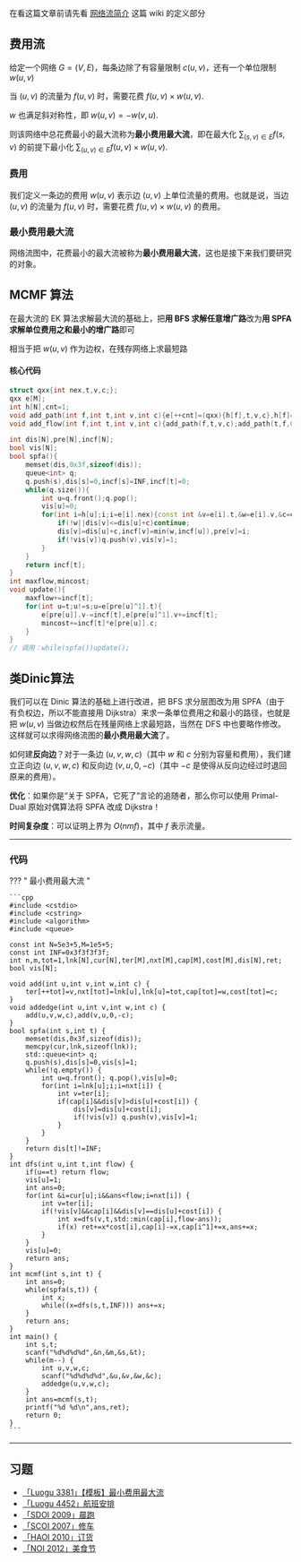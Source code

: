 在看这篇文章前请先看 [网络流简介](https://oi-wiki.org/graph/flow/) 这篇 wiki 的定义部分

## 费用流

给定一个网络 $G=(V,E)$，每条边除了有容量限制 $c(u,v)$，还有一个单位限制 $w(u,v)$

当 $(u,v)$ 的流量为 $f(u,v)$ 时，需要花费 $f(u,v)\times w(u,v)$.

$w$ 也满足斜对称性，即 $w(u,v)=-w(v,u)$.

则该网络中总花费最小的最大流称为**最小费用最大流**，即在最大化 $\sum_{(s,v)\in E}f(s,v)$ 的前提下最小化 $\sum_{(u,v)\in E}f(u,v)\times w(u,v)$.

### 费用

我们定义一条边的费用 $w(u,v)$ 表示边 $(u,v)$ 上单位流量的费用。也就是说，当边 $(u,v)$ 的流量为 $f(u,v)$ 时，需要花费 $f(u,v)\times w(u,v)$ 的费用。

### 最小费用最大流

网络流图中，花费最小的最大流被称为**最小费用最大流**，这也是接下来我们要研究的对象。

## MCMF 算法

在最大流的 EK 算法求解最大流的基础上，把**用 BFS 求解任意增广路**改为**用 SPFA 求解单位费用之和最小的增广路**即可

相当于把 $w(u,v)$ 作为边权，在残存网络上求最短路

#### 核心代码

```cpp
struct qxx{int nex,t,v,c;};
qxx e[M];
int h[N],cnt=1;
void add_path(int f,int t,int v,int c){e[++cnt]=(qxx){h[f],t,v,c},h[f]=cnt;}
void add_flow(int f,int t,int v,int c){add_path(f,t,v,c);add_path(t,f,0,-c);}

int dis[N],pre[N],incf[N];
bool vis[N];
bool spfa(){
	memset(dis,0x3f,sizeof(dis));
	queue<int> q;
	q.push(s),dis[s]=0,incf[s]=INF,incf[t]=0;
	while(q.size()){
		int u=q.front();q.pop();
		vis[u]=0;
		for(int i=h[u];i;i=e[i].nex){const int &v=e[i].t,&w=e[i].v,&c=e[i].c;
			if(!w||dis[v]<=dis[u]+c)continue;
			dis[v]=dis[u]+c,incf[v]=min(w,incf[u]),pre[v]=i;
			if(!vis[v])q.push(v),vis[v]=1;
		}
	}
	return incf[t];
}
int maxflow,mincost;
void update(){
	maxflow+=incf[t];
	for(int u=t;u!=s;u=e[pre[u]^1].t){
		e[pre[u]].v-=incf[t],e[pre[u]^1].v+=incf[t];
		mincost+=incf[t]*e[pre[u]].c;
	}
}
// 调用：while(spfa())update();
```

## 类Dinic算法

我们可以在 $\text{Dinic}$ 算法的基础上进行改进，把 $\text{BFS}$ 求分层图改为用 $\text{SPFA}$（由于有负权边，所以不能直接用 $\text{Dijkstra}$）来求一条单位费用之和最小的路径，也就是把 $w(u,v)$ 当做边权然后在残量网络上求最短路，当然在 $\text{DFS}$ 中也要略作修改。这样就可以求得网络流图的**最小费用最大流**了。

如何建**反向边**？对于一条边 $(u,v,w,c)$（其中 $w$ 和 $c$ 分别为容量和费用），我们建立正向边 $(u,v,w,c)$ 和反向边 $(v,u,0,-c)$（其中 $-c$ 是使得从反向边经过时退回原来的费用）。

**优化**：如果你是“关于 $\text{SPFA}$，它死了”言论的追随者，那么你可以使用 $\text{Primal-Dual}$ 原始对偶算法将 $\text{SPFA}$ 改成 $\text{Dijkstra}$！

**时间复杂度**：可以证明上界为 $O(nmf)$，其中 $f$ 表示流量。

------

### 代码

??? " 最小费用最大流 "

	```cpp
	#include <cstdio>
	#include <cstring>
	#include <algorithm>
	#include <queue>

	const int N=5e3+5,M=1e5+5;
	const int INF=0x3f3f3f3f;
	int n,m,tot=1,lnk[N],cur[N],ter[M],nxt[M],cap[M],cost[M],dis[N],ret;
	bool vis[N];

	void add(int u,int v,int w,int c) {
		ter[++tot]=v,nxt[tot]=lnk[u],lnk[u]=tot,cap[tot]=w,cost[tot]=c;
	}
	void addedge(int u,int v,int w,int c) {
		add(u,v,w,c),add(v,u,0,-c);
	}
	bool spfa(int s,int t) {
		memset(dis,0x3f,sizeof(dis));
		memcpy(cur,lnk,sizeof(lnk));
		std::queue<int> q;
		q.push(s),dis[s]=0,vis[s]=1;
		while(!q.empty()) {
			int u=q.front(); q.pop(),vis[u]=0;
			for(int i=lnk[u];i;i=nxt[i]) {
				int v=ter[i];
				if(cap[i]&&dis[v]>dis[u]+cost[i]) {
					dis[v]=dis[u]+cost[i];
					if(!vis[v]) q.push(v),vis[v]=1;
				}
			}
		}
		return dis[t]!=INF;
	}
	int dfs(int u,int t,int flow) {
		if(u==t) return flow;
		vis[u]=1;
		int ans=0;
		for(int &i=cur[u];i&&ans<flow;i=nxt[i]) {
			int v=ter[i];
			if(!vis[v]&&cap[i]&&dis[v]==dis[u]+cost[i]) {
				int x=dfs(v,t,std::min(cap[i],flow-ans));
				if(x) ret+=x*cost[i],cap[i]-=x,cap[i^1]+=x,ans+=x;
			}
		}
		vis[u]=0;
		return ans;
	}
	int mcmf(int s,int t) {
		int ans=0;
		while(spfa(s,t)) {
			int x;
			while((x=dfs(s,t,INF))) ans+=x;
		}
		return ans;
	}
	int main() {
		int s,t;
		scanf("%d%d%d%d",&n,&m,&s,&t);
		while(m--) {
			int u,v,w,c;
			scanf("%d%d%d%d",&u,&v,&w,&c);
			addedge(u,v,w,c);
		}
		int ans=mcmf(s,t);
		printf("%d %d\n",ans,ret);
		return 0;
	}
	```

------

## 习题

- [「Luogu 3381」【模板】最小费用最大流](https://www.luogu.org/problemnew/show/P3381)
- [「Luogu 4452」航班安排](https://www.luogu.org/problemnew/show/P4452)
- [「SDOI 2009」晨跑](https://www.lydsy.com/JudgeOnline/problem.php?id=1877)
- [「SCOI 2007」修车](https://www.lydsy.com/JudgeOnline/problem.php?id=1070)
- [「HAOI 2010」订货](https://www.lydsy.com/JudgeOnline/problem.php?id=2424)
- [「NOI 2012」美食节](https://www.lydsy.com/JudgeOnline/problem.php?id=2879)